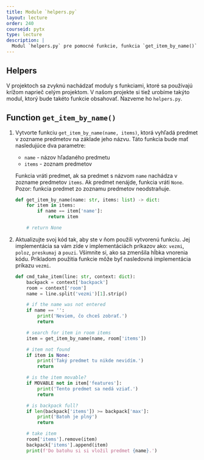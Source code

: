 ```yaml
---
title: Module `helpers.py`
layout: lecture
order: 240
courseid: pytx
type: lecture
description: |
  Modul `helpers.py` pre pomocné funkcie, funkcia `get_item_by_name()`
---
```


## Helpers

V projektoch sa zvyknú nachádzať moduly s funkciami, ktoré sa používajú krížom naprieč celým projektom. V našom projekte si tiež urobíme takýto modul, ktorý bude takéto funkcie obsahovať. Nazveme ho `helpers.py`.

## Function `get_item_by_name()`

1. Vytvorte funkciu `get_item_by_name(name, items)`, ktorá vyhľadá predmet v zozname predmetov na základe jeho názvu. Táto funkcia bude mať nasledujúce dva parametre:

   * `name` - názov hľadaného predmetu
   * `items` - zoznam predmetov

   Funkcia vráti predmet, ak sa predmet s názvom `name` nachádza v zozname predmetov `items`. Ak predmet nenájde, funkcia vráti `None`. Pozor: funkcia predmet zo zoznamu predmetov neodstraňuje.

   ```python
   def get_item_by_name(name: str, items: list) -> dict:
       for item in items:
           if name == item['name']:
               return item
   
       # return None
   ```

2. Aktualizujte svoj kód tak, aby ste v ňom použili vytvorenú funkciu. Jej implementácia sa vám zíde v implementáciách príkazov ako: `vezmi`, `poloz`, `preskumaj` a `pouzi`. Všimnite si, ako sa zmenšila hĺbka vnorenia kódu.
   Príkladom použitia funkcie môže byť nasledovná implementácia príkazu `vezmi`.

   ```python
   def cmd_take_item(line: str, context: dict):
       backpack = context['backpack']
       room = context['room']
       name = line.split('vezmi')[1].strip()
   
       # if the name was not entered
       if name == '':
           print('Neviem, čo chceš zobrať.')
           return
   
       # search for item in room items
       item = get_item_by_name(name, room['items'])
   
       # item not found
       if item is None:
           print('Taký predmet tu nikde nevidím.')
           return
   
       # is the item movable?
       if MOVABLE not in item['features']:
           print('Tento predmet sa nedá vziať.')
           return
   
       # is backpack full?
       if len(backpack['items']) >= backpack['max']:
           print('Batoh je plný')
           return
   
       # take item
       room['items'].remove(item)
       backpack['items'].append(item)
       print(f'Do batohu si si vložil predmet {name}.')
   ```

